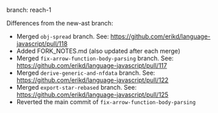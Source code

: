 branch: reach-1

Differences from the new-ast branch:

* Merged `obj-spread` branch.
  See: https://github.com/erikd/language-javascript/pull/118
* Added FORK_NOTES.md (also updated after each merge)
* Merged `fix-arrow-function-body-parsing` branch.
  See: https://github.com/erikd/language-javascript/pull/117
* Merged `derive-generic-and-nfdata` branch.
  See: https://github.com/erikd/language-javascript/pull/122
* Merged `export-star-rebased` branch.
  See: https://github.com/erikd/language-javascript/pull/125
* Reverted the main commit of `fix-arrow-function-body-parsing`
